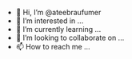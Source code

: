 - 👋 Hi, I’m @ateebraufumer
- 👀 I’m interested in ...
- 🌱 I’m currently learning ...
- 💞️ I’m looking to collaborate on ...
- 📫 How to reach me ...

<!---
ateebraufumer/ateebraufumer is a ✨ special ✨ repository because its `README.md` (this file) appears on your GitHub profile.
You can click the Preview link to take a look at your changes.
--->
